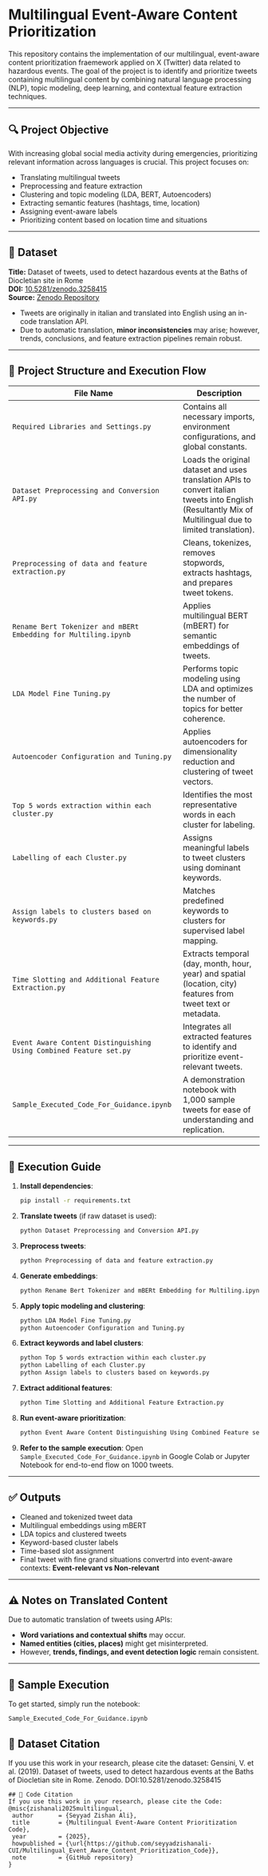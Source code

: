 # Multilingual Event-Aware Content Prioritization
This repository contains the implementation of our multilingual, event-aware content prioritization fraemework applied on X (Twitter) data related to hazardous events. The goal of the project is to identify and prioritize tweets containing multilingual content by combining natural language processing (NLP), topic modeling, deep learning, and contextual feature extraction techniques.

---
## 🔍 Project Objective

With increasing global social media activity during emergencies, prioritizing relevant information across languages is crucial. This project focuses on:
- Translating multilingual tweets
- Preprocessing and feature extraction
- Clustering and topic modeling (LDA, BERT, Autoencoders)
- Extracting semantic features (hashtags, time, location)
- Assigning event-aware labels
- Prioritizing content based on location time and situations

---

## 📁 Dataset

**Title:** Dataset of tweets, used to detect hazardous events at the Baths of Diocletian site in Rome  
**DOI:** [10.5281/zenodo.3258415](https://doi.org/10.5281/zenodo.3258415)  
**Source:** [Zenodo Repository](https://zenodo.org/record/3258415)  
- Tweets are originally in italian and translated into English using an in-code translation API.
- Due to automatic translation, **minor inconsistencies** may arise; however, trends, conclusions, and feature extraction pipelines remain robust.

---

## 🧠 Project Structure and Execution Flow

| File Name | Description |
|----------|-------------|
| `Required Libraries and Settings.py` | Contains all necessary imports, environment configurations, and global constants. |
| `Dataset Preprocessing and Conversion API.py` | Loads the original dataset and uses translation APIs to convert italian tweets into English (Resultantly Mix of Multilingual due to limited translation). |
| `Preprocessing of data and feature extraction.py` | Cleans, tokenizes, removes stopwords, extracts hashtags, and prepares tweet tokens. |
| `Rename Bert Tokenizer and mBERt Embedding for Multiling.ipynb` | Applies multilingual BERT (mBERT) for semantic embeddings of tweets. |
| `LDA Model Fine Tuning.py` | Performs topic modeling using LDA and optimizes the number of topics for better coherence. |
| `Autoencoder Configuration and Tuning.py` | Applies autoencoders for dimensionality reduction and clustering of tweet vectors. |
| `Top 5 words extraction within each cluster.py` | Identifies the most representative words in each cluster for labeling. |
| `Labelling of each Cluster.py` | Assigns meaningful labels to tweet clusters using dominant keywords. |
| `Assign labels to clusters based on keywords.py` | Matches predefined keywords to clusters for supervised label mapping. |
| `Time Slotting and Additional Feature Extraction.py` | Extracts temporal (day, month, hour, year) and spatial (location, city) features from tweet text or metadata. |
| `Event Aware Content Distinguishing Using Combined Feature set.py` | Integrates all extracted features to identify and prioritize event-relevant tweets. |
| `Sample_Executed_Code_For_Guidance.ipynb` | A demonstration notebook with 1,000 sample tweets for ease of understanding and replication. |

---

## 🔄 Execution Guide

1. **Install dependencies**:
    ```bash
    pip install -r requirements.txt
    ```

2. **Translate tweets** (if raw dataset is used):
    ```bash
    python Dataset Preprocessing and Conversion API.py
    ```

3. **Preprocess tweets**:
    ```bash
    python Preprocessing of data and feature extraction.py
    ```

4. **Generate embeddings**:
    ```bash
    python Rename Bert Tokenizer and mBERt Embedding for Multiling.ipynb
    ```

5. **Apply topic modeling and clustering**:
    ```bash
    python LDA Model Fine Tuning.py
    python Autoencoder Configuration and Tuning.py
    ```

6. **Extract keywords and label clusters**:
    ```bash
    python Top 5 words extraction within each cluster.py
    python Labelling of each Cluster.py
    python Assign labels to clusters based on keywords.py
    ```

7. **Extract additional features**:
    ```bash
    python Time Slotting and Additional Feature Extraction.py
    ```

8. **Run event-aware prioritization**:
    ```bash
    python Event Aware Content Distinguishing Using Combined Feature set.py
    ```

9. **Refer to the sample execution**:
    Open `Sample_Executed_Code_For_Guidance.ipynb` in Google Colab or Jupyter Notebook for end-to-end flow on 1000 tweets.

---

## ✅ Outputs

- Cleaned and tokenized tweet data
- Multilingual embeddings using mBERT
- LDA topics and clustered tweets
- Keyword-based cluster labels
- Time-based slot assignment
- Final tweet with fine grand situations convertrd into event-aware contexts: **Event-relevant vs Non-relevant**

---

## ⚠️ Notes on Translated Content

Due to automatic translation of tweets using APIs:
- **Word variations and contextual shifts** may occur.
- **Named entities (cities, places)** might get misinterpreted.
- However, **trends, findings, and event detection logic** remain consistent.

---

## 🧪 Sample Execution

To get started, simply run the notebook:
```bash
Sample_Executed_Code_For_Guidance.ipynb
  ```
## 🧪 Dataset Citation
If you use this work in your research, please cite the dataset:
Gensini, V. et al. (2019). Dataset of tweets, used to detect hazardous events at the Baths of Diocletian site in Rome. Zenodo. DOI:10.5281/zenodo.3258415
 ```
## 🧪 Code Citation
If you use this work in your research, please cite the Code:
@misc{zishanali2025multilingual,
  author       = {Seyyad Zishan Ali},
  title        = {Multilingual Event-Aware Content Prioritization Code},
  year         = {2025},
  howpublished = {\url{https://github.com/seyyadzishanali-CUI/Multilingual_Event_Aware_Content_Prioritization_Code}},
  note         = {GitHub repository}
}
